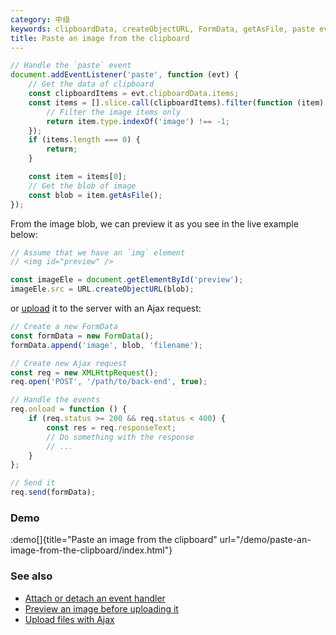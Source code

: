 ```yaml
---
category: 中级
keywords: clipboardData, createObjectURL, FormData, getAsFile, paste event, paste image from clipboard, XMLHttpRequest
title: Paste an image from the clipboard
---
```


```js
// Handle the `paste` event
document.addEventListener('paste', function (evt) {
    // Get the data of clipboard
    const clipboardItems = evt.clipboardData.items;
    const items = [].slice.call(clipboardItems).filter(function (item) {
        // Filter the image items only
        return item.type.indexOf('image') !== -1;
    });
    if (items.length === 0) {
        return;
    }

    const item = items[0];
    // Get the blob of image
    const blob = item.getAsFile();
});
```

From the image blob, we can preview it as you see in the live example below:

```js
// Assume that we have an `img` element
// <img id="preview" />

const imageEle = document.getElementById('preview');
imageEle.src = URL.createObjectURL(blob);
```

or [upload](/upload-files-with-ajax) it to the server with an Ajax request:

```js
// Create a new FormData
const formData = new FormData();
formData.append('image', blob, 'filename');

// Create new Ajax request
const req = new XMLHttpRequest();
req.open('POST', '/path/to/back-end', true);

// Handle the events
req.onload = function () {
    if (req.status >= 200 && req.status < 400) {
        const res = req.responseText;
        // Do something with the response
        // ...
    }
};

// Send it
req.send(formData);
```

### Demo

:demo[]{title="Paste an image from the clipboard" url="/demo/paste-an-image-from-the-clipboard/index.html"}

### See also

-   [Attach or detach an event handler](/attach-or-detach-an-event-handler)
-   [Preview an image before uploading it](/preview-an-image-before-uploading-it)
-   [Upload files with Ajax](/upload-files-with-ajax)
